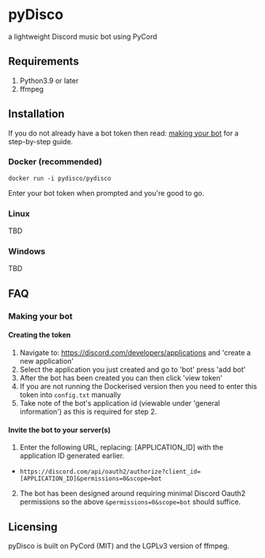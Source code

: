 # pyDisco
a lightweight Discord music bot using PyCord

## Requirements

1. Python3.9 or later
2. ffmpeg

## Installation

If you do not already have a bot token then read: 
[making your bot](#making-your-bot) for a step-by-step guide.

### **Docker (recommended)**

`docker run -i pydisco/pydisco`

Enter your bot token when prompted and you're good to go.

### Linux

TBD

### Windows

TBD

## FAQ

### Making your bot

#### Creating the token
1. Navigate to: https://discord.com/developers/applications and 'create a new application'
2. Select the application you just created and go to 'bot' press  'add bot'
3. After the bot has been created you can then click 'view token'
4. If you are not running the Dockerised version then you need to enter this token into `config.txt` manually
5. Take note of the bot's application id (viewable under 'general information') as this is required for step 2.

#### Invite the bot to your server(s)

1. Enter the following URL, replacing: [APPLICATION_ID] with the application ID generated earlier.
* `https://discord.com/api/oauth2/authorize?client_id=[APPLICATION_ID]&permissions=0&scope=bot`
2. The bot has been designed around requiring minimal Discord Oauth2 permissions so the above `&permissions=0&scope=bot` should suffice.

## Licensing

pyDisco is built on PyCord (MIT) and the LGPLv3 version of ffmpeg.

